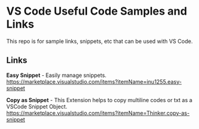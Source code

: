 # VS Code Useful Code Samples and Links
This repo is for sample links, snippets, etc that can be used with VS Code. 


## Links

**Easy Snippet** - Easily manage snippets.    
https://marketplace.visualstudio.com/items?itemName=inu1255.easy-snippet  

**Copy as Snippet** - This Extension helps to copy multiline codes or txt as a VSCode Snippet Object.   
https://marketplace.visualstudio.com/items?itemName=Thinker.copy-as-snippet
